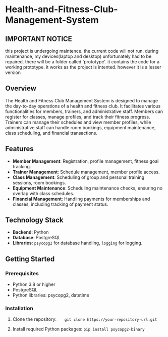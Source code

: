 # Health-and-Fitness-Club-Management-System


## IMPORTANT NOTICE
this project is undergoing maintence.
the current code will not run. during maintenance, my devices(laptop and desktop) unfortunately had to be repaired. 
there will be a folder called 'prototype'.
it contains the code for a working prototype.
it works as the project is intented.
however it is a lesser version 


## Overview
The Health and Fitness Club Management System is designed to manage the day-to-day operations of a health and fitness club. It facilitates various functionalities for members, trainers, and administrative staff. Members can register for classes, manage profiles, and track their fitness progress. Trainers can manage their schedules and view member profiles, while administrative staff can handle room bookings, equipment maintenance, class scheduling, and financial transactions.

## Features
- **Member Management**: Registration, profile management, fitness goal tracking.
- **Trainer Management**: Schedule management, member profile access.
- **Class Management**: Scheduling of group and personal training sessions, room bookings.
- **Equipment Maintenance**: Scheduling maintenance checks, ensuring no overlap with class schedules.
- **Financial Management**: Handling payments for memberships and classes, including tracking of payment status.

## Technology Stack
- **Backend**: Python
- **Database**: PostgreSQL
- **Libraries**: `psycopg2` for database handling, `logging` for logging.

## Getting Started

### Prerequisites
- Python 3.8 or higher
- PostgreSQL
- Python libraries: psycopg2, datetime

### Installation
1. Clone the repository:
```    git clone https://your-repository-url.git ```

2. Install required Python packages:
```pip install psycopg2-binary```

